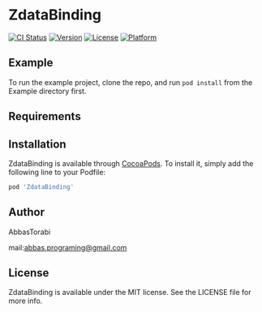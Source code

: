 # ZdataBinding

[![CI Status](https://img.shields.io/travis/AbbasTorabi/ZdataBinding.svg?style=flat)](https://travis-ci.org/AbbasTorabi/ZdataBinding)
[![Version](https://img.shields.io/cocoapods/v/ZdataBinding.svg?style=flat)](https://cocoapods.org/pods/ZdataBinding)
[![License](https://img.shields.io/cocoapods/l/ZdataBinding.svg?style=flat)](https://cocoapods.org/pods/ZdataBinding)
[![Platform](https://img.shields.io/cocoapods/p/ZdataBinding.svg?style=flat)](https://cocoapods.org/pods/ZdataBinding)

## Example

To run the example project, clone the repo, and run `pod install` from the Example directory first.

## Requirements

## Installation

ZdataBinding is available through [CocoaPods](https://cocoapods.org). To install
it, simply add the following line to your Podfile:

```ruby
pod 'ZdataBinding'
```

## Author

AbbasTorabi

mail:abbas.programing@gmail.com

## License

ZdataBinding is available under the MIT license. See the LICENSE file for more info.
